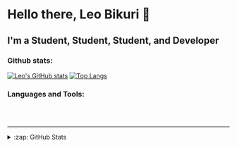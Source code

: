 # Hello there, Leo Bikuri 👋 


## I'm a Student, Student, Student, and Developer


### Github stats:
[![Leo's GitHub stats](https://github-readme-stats.vercel.app/api?username=Leo-Bikuri&theme=moltack&show_icons=true)](https://github.com/anuraghazra/github-readme-stats)
[![Top Langs](https://github-readme-stats.vercel.app/api/top-langs/?username=Leo-Bikuri&langs_count=10)](https://github.com/anuraghazra/github-readme-stats)


### Languages and Tools:




<br />
<br />

---
<details>
  <summary>:zap: GitHub Stats</summary>


</details>


